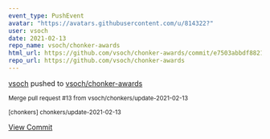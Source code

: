 ```yaml
---
event_type: PushEvent
avatar: "https://avatars.githubusercontent.com/u/814322?"
user: vsoch
date: 2021-02-13
repo_name: vsoch/chonker-awards
html_url: https://github.com/vsoch/chonker-awards/commit/e7503abbdf8821680f490232fca576a72d9da9cf
repo_url: https://github.com/vsoch/chonker-awards
---
```


<a href='https://github.com/vsoch' target='_blank'>vsoch</a> pushed to <a href='https://github.com/vsoch/chonker-awards' target='_blank'>vsoch/chonker-awards</a>

<small>Merge pull request #13 from vsoch/chonkers/update-2021-02-13

[chonkers] chonkers/update-2021-02-13</small>

<a href='https://github.com/vsoch/chonker-awards/commit/e7503abbdf8821680f490232fca576a72d9da9cf' target='_blank'>View Commit</a>